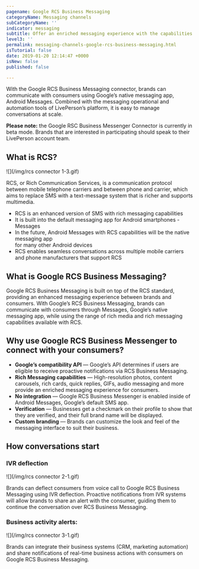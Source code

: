 ```yaml
---
pagename: Google RCS Business Messaging
categoryName: Messaging channels
subCategoryName: ''
indicator: messaging
subtitle: Offer an enriched messaging experience with the capabilities of RCS
level3: ''
permalink: messaging-channels-google-rcs-business-messaging.html
isTutorial: false
date: 2019-01-20 12:14:47 +0000
isNew: false
published: false

---
```

With the Google RCS Business Messaging connector, brands can communicate with consumers using Google’s native messaging app, Android Messages. Combined with the messaging operational and automation tools of LivePerson’s platform, it is easy to manage conversations at scale.

**Please note:** the Google RSC Business Messenger Connector is currently in beta mode. Brands that are interested in participating should speak to their LivePerson account team.

## What is RCS?

![](/img/rcs connector 1-3.gif)

RCS, or Rich Communication Services, is a communication protocol between mobile telephone carriers and between phone and carrier, which aims to replace SMS with a text-message system that is richer and supports multimedia.

* RCS is an enhanced version of SMS with rich messaging capabilities
* It is built into the default messaging app for Android smartphones - Messages
* In the future, Android Messages with RCS capabilities will be the native messaging app  
  for many other Android devices
* RCS enables seamless conversations across multiple mobile carriers and phone manufacturers that support RCS

## What is Google RCS Business Messaging?

Google RCS Business Messaging is built on top of the RCS standard, providing an enhanced messaging experience between brands and consumers. With Google’s RCS Business Messaging, brands can communicate with consumers through Messages, Google’s native messaging app, while using the range of rich media and rich messaging capabilities available with RCS.

## Why use Google RCS Business Messenger to connect with your consumers?

* **Google’s compatibility API** — Google’s API determines if users are eligible to receive proactive notifications via RCS Business Messaging.
* **Rich Messaging capabilities** — High-resolution photos, content carousels, rich cards, quick replies, GIFs, audio messaging and more provide an enriched messaging experience for consumers.
* **No integration** — Google RCS Business Messenger is enabled inside of Android Messages, Google’s default SMS app.
* **Verification** — Businesses get a checkmark on their profile to show that they are verified, and their full brand name will be displayed.
* **Custom branding** — Brands can customize the look and feel of the messaging interface to suit their business.

## How conversations start

### IVR deflection

![](/img/rcs connector 2-1.gif)

Brands can deflect consumers from voice call to Google RCS Business Messaging using IVR deflection. Proactive notifications from IVR systems will allow brands to share an alert with the consumer, guiding them to continue the conversation over RCS Business Messaging.

### Business activity alerts:

![](/img/rcs connector 3-1.gif)

Brands can integrate their business systems (CRM, marketing automation) and share notifications of real-time business actions with consumers on Google RCS Business Messaging.